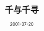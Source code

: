 ---
layout: movie-review
title: 千与千寻
description: >
  一部我不是很理解为什么如此高分的电影（也许是因为比较奇幻吧），不过画风不错。小时候看的时候真的有被汤婆婆吓到。
category: 电影
img: assets/img/movie/before2020/千与千寻.webp
star: 4
date: 2001-07-20
---